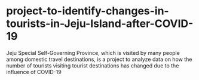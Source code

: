 # project-to-identify-changes-in-tourists-in-Jeju-Island-after-COVID-19
Jeju Special Self-Governing Province, which is visited by many people among domestic travel destinations, is a project to analyze data on how the number of tourists visiting tourist destinations has changed due to the influence of COVID-19
